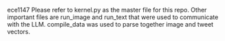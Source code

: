 e c e 1 1 4 7 
 
 
Please refer to kernel.py as the master file for this repo.
Other important files are run_image and run_text that were used to communicate with the LLM.
compile_data was used to parse together image and tweet vectors.
